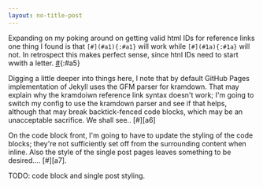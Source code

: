 ```yaml
---
layout: no-title-post
---
```

Expanding on my poking around on getting valid html IDs for reference links one thing I found is that `[#](#a1){:#a1}` will work while `[#](#1a){:#1a}` will not. In retrospect this makes perfect sense, since htnl IDs need to start wwith a letter. [#](#a5){:#a5}

Digging a little deeper into things here, I note that by default GitHub Pages implementation of Jekyll uses the GFM parser for kramdown. That may explain why the kramdoiwn reference link syntax doesn't work; I'm going to switch my config to use the kramdown parser and see if that helps, although that may break backtick-fenced code blocks, which may be an unacceptable sacrifice. We shall see.. [#][a6]

On the code block front, I'm going to have to update the styling of the code blocks; they're not sufficiently set off from the surrounding content when inline. Also the style of the single post pages leaves something to be desired.... [#][a7].

TODO: code block and single post styling.
